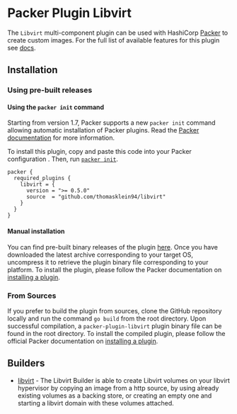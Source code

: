 # Packer Plugin Libvirt
The `Libvirt` multi-component plugin can be used with HashiCorp [Packer](https://www.packer.io)
to create custom images. For the full list of available features for this plugin see [docs](docs).

## Installation

### Using pre-built releases

#### Using the `packer init` command

Starting from version 1.7, Packer supports a new `packer init` command allowing
automatic installation of Packer plugins. Read the
[Packer documentation](https://www.packer.io/docs/commands/init) for more information.

To install this plugin, copy and paste this code into your Packer configuration .
Then, run [`packer init`](https://www.packer.io/docs/commands/init).

```hcl
packer {
  required_plugins {
    libvirt = {
      version = ">= 0.5.0"
      source  = "github.com/thomasklein94/libvirt"
    }
  }
}
```

#### Manual installation

You can find pre-built binary releases of the plugin [here](https://github.com/thomasklein94/packer-plugin-libvirt/releases).
Once you have downloaded the latest archive corresponding to your target OS,
uncompress it to retrieve the plugin binary file corresponding to your platform.
To install the plugin, please follow the Packer documentation on
[installing a plugin](https://www.packer.io/docs/extending/plugins/#installing-plugins).


### From Sources

If you prefer to build the plugin from sources, clone the GitHub repository
locally and run the command `go build` from the root
directory. Upon successful compilation, a `packer-plugin-libvirt` plugin
binary file can be found in the root directory.
To install the compiled plugin, please follow the official Packer documentation
on [installing a plugin](https://www.packer.io/docs/extending/plugins/#installing-plugins).

## Builders
- [libvirt](/docs/builders/libvirt.mdx) - The Libvirt Builder is able to create Libvirt volumes on your libvirt hypervisor
  by copying an image from a http source, by using already existing volumes as a backing store,
  or creating an empty one and starting a libvirt domain with these volumes attached.
